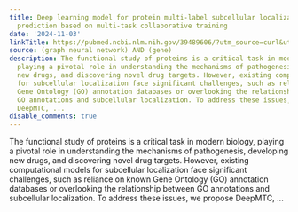 ```yaml
---
title: Deep learning model for protein multi-label subcellular localization and function
  prediction based on multi-task collaborative training
date: '2024-11-03'
linkTitle: https://pubmed.ncbi.nlm.nih.gov/39489606/?utm_source=curl&utm_medium=rss&utm_campaign=pubmed-2&utm_content=1x5bM_TNL8gjogAcnslpo2s2PbDe-61JVM2h9yowOYSiZ7Dkrt&fc=20220919211934&ff=20241104202648&v=2.18.0.post9+e462414
source: (graph neural network) AND (gene)
description: The functional study of proteins is a critical task in modern biology,
  playing a pivotal role in understanding the mechanisms of pathogenesis, developing
  new drugs, and discovering novel drug targets. However, existing computational models
  for subcellular localization face significant challenges, such as reliance on known
  Gene Ontology (GO) annotation databases or overlooking the relationship between
  GO annotations and subcellular localization. To address these issues, we propose
  DeepMTC, ...
disable_comments: true
---
```

The functional study of proteins is a critical task in modern biology, playing a pivotal role in understanding the mechanisms of pathogenesis, developing new drugs, and discovering novel drug targets. However, existing computational models for subcellular localization face significant challenges, such as reliance on known Gene Ontology (GO) annotation databases or overlooking the relationship between GO annotations and subcellular localization. To address these issues, we propose DeepMTC, ...